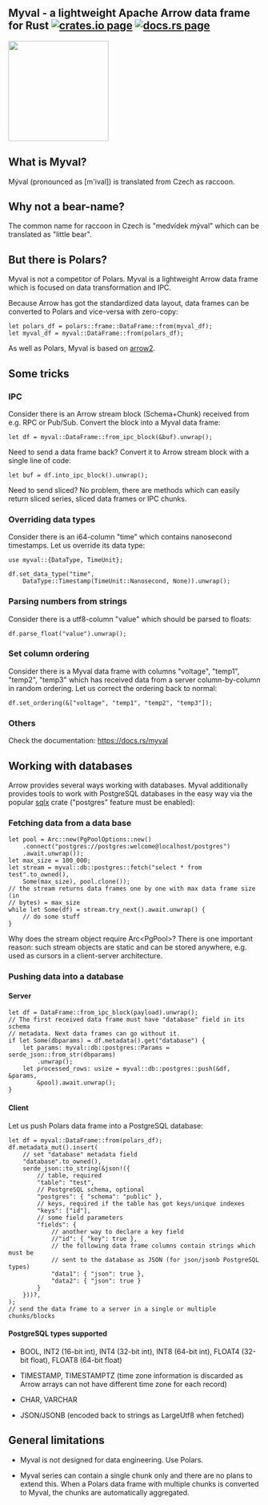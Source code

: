 <h2>
  Myval - a lightweight Apache Arrow data frame for Rust
  <a href="https://crates.io/crates/myval"><img alt="crates.io page" src="https://img.shields.io/crates/v/myval.svg"></img></a>
  <a href="https://docs.rs/myval"><img alt="docs.rs page" src="https://docs.rs/myval/badge.svg"></img></a>
</h2>

<img src="https://raw.githubusercontent.com/alttch/myval/main/media/myval_w.png"
width="200" />

## What is Myval?

Mýval (pronounced as [m'ival]) is translated from Czech as raccoon.

## Why not a bear-name?

The common name for raccoon in Czech is "medvídek mýval" which can be
translated as "little bear".

## But there is Polars?

Myval is not a competitor of Polars. Myval is a lightweight Arrow data frame
which is focused on data transformation and IPC.

Because Arrow has got the standardized data layout, data frames can be
converted to Polars and vice-versa with zero-copy:

```rust,ignore
let polars_df = polars::frame::DataFrame::from(myval_df);
let myval_df = myval::DataFrame::from(polars_df);
```

As well as Polars, Myval is based on [arrow2](https://crates.io/crates/arrow2).

## Some tricks

### IPC

Consider there is an Arrow stream block (Schema+Chunk) received from e.g. RPC
or Pub/Sub. Convert the block into a Myval data frame:

```rust,ignore
let df = myval::DataFrame::from_ipc_block(&buf).unwrap();
```

Need to send a data frame back? Convert it to Arrow stream block with a single
line of code:

```rust,ignore
let buf = df.into_ipc_block().unwrap();
```

Need to send sliced? No problem, there are methods which can easily return
sliced series, sliced data frames or IPC chunks.

### Overriding data types

Consider there is an i64-column "time" which contains nanosecond timestamps.
Let us override its data type:

```rust,ignore
use myval::{DataType, TimeUnit};

df.set_data_type("time",
    DataType::Timestamp(TimeUnit::Nanosecond, None)).unwrap();
```

### Parsing numbers from strings

Consider there is a utf8-column "value" which should be parsed to floats:

```rust,ignore
df.parse_float("value").unwrap();
```

### Set column ordering

Consider there is a Myval data frame with columns "voltage", "temp1", "temp2",
"temp3" which has received data from a server column-by-column in random
ordering. Let us correct the ordering back to normal:

```rust,ignore
df.set_ordering(&["voltage", "temp1", "temp2", "temp3"]);
```

### Others

Check the documentation: <https://docs.rs/myval>

## Working with databases

Arrow provides several ways working with databases. Myval additionally provides
tools to work with PostgreSQL databases in the easy way via the popular
[sqlx](https://crates.io/crates/sqlx) crate ("postgres" feature must be
enabled):

### Fetching data from a data base

```rust,ignore
let pool = Arc::new(PgPoolOptions::new()
    .connect("postgres://postgres:welcome@localhost/postgres")
    .await.unwrap());
let max_size = 100_000;
let stream = myval::db::postgres::fetch("select * from test".to_owned(),
    Some(max_size), pool.clone());
// the stream returns data frames one by one with max data frame size (in
// bytes) = max_size
while let Some(df) = stream.try_next().await.unwrap() {
    // do some stuff
}
```

Why does the stream object require Arc&lt;PgPool&gt;? There is one important reason:
such stream objects are static and can be stored anywhere, e.g. used as cursors
in a client-server architecture.

### Pushing data into a database

#### Server

```rust,ignore
let df = DataFrame::from_ipc_block(payload).unwrap();
// The first received data frame must have "database" field in its schema
// metadata. Next data frames can go without it.
if let Some(dbparams) = df.metadata().get("database") {
    let params: myval::db::postgres::Params = serde_json::from_str(dbparams)
        .unwrap();
    let processed_rows: usize = myval::db::postgres::push(&df, &params,
        &pool).await.unwrap();
}
```

#### Client

Let us push Polars data frame into a PostgreSQL database:

```rust,ignore
let df = myval::DataFrame::from(polars_df);
df.metadata_mut().insert(
    // set "database" metadata field
    "database".to_owned(),
    serde_json::to_string(&json!({
        // table, required
        "table": "test",
        // PostgreSQL schema, optional
        "postgres": { "schema": "public" },
        // keys, required if the table has got keys/unique indexes
        "keys": ["id"],
        // some field parameters
        "fields": {
            // another way to declare a key field
            //"id": { "key": true },
            // the following data frame columns contain strings which must be
            // sent to the database as JSON (for json/jsonb PostgreSQL types)
            "data1": { "json": true },
            "data2": { "json": true }
        }
    }))?,
);
// send the data frame to a server in a single or multiple chunks/blocks
```

#### PostgreSQL types supported

* BOOL, INT2 (16-bit int), INT4 (32-bit int), INT8 (64-bit int), FLOAT4 (32-bit
float), FLOAT8 (64-bit float)

* TIMESTAMP, TIMESTAMPTZ (time zone information is discarded as Arrow arrays
can not have different time zone for each record)

* CHAR, VARCHAR

* JSON/JSONB (encoded back to strings as LargeUtf8 when fetched)

## General limitations

* Myval is not designed for data engineering. Use Polars.

* Myval series can contain a single chunk only and there are no plans to extend
this. When a Polars data frame with multiple chunks is converted to Myval, the
chunks are automatically aggregated.
